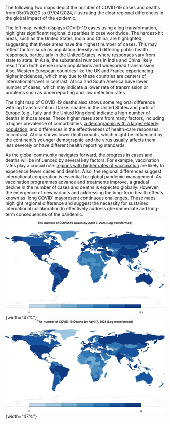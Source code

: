 The following two maps depict the number of COVID-19 cases and deaths from 05/01/2020 to 07/04/2024, illustrating the clear regional differences in the global impact of the epidemic.

The left map, which displays COVID-19 cases using a log transformation, highlights significant regional disparities in case worldwide. The hardest-hit areas, such as the United States, India and China, are highlighted, suggesting that these areas have the highest number of cases. This may reflect factors such as population density and differing public health responses, particularly in the [United States](https://en.wikipedia.org/wiki/U.S._state_and_local_government_responses_to_the_COVID-19_pandemic), where responses vary from state to state. In Asia, the substantial numbers in India and China likely result from both dense urban populations and widespread transmission. Also, Western European countries like the UK and France experiencing higher incidences, which may due to these countries are centers of international travel.In contrast, Africa and South America have lower number of cases, which may indicate a lower rate of transmission or problems such as underreporting and low detection rates.

The right map of COVID-19 deaths also shows some regional difference with log transforamtion. Darker shades in the United States and parts of Europe (e.g., Italy and the United Kingdom) indicate a high number of deaths in those areas. These higher rates stem from many factors, including a higher prevalence of comorbidities, [a demographic with a larger elderly population](https://data.oecd.org/pop/elderly-population.htm), and differences in the effectiveness of health-care responses. In contrast, Africa shows lower death counts, which might be influenced by the continent's younger demographic and the virus usually affects them less severely or have different health reporting standards.

As the global community navigates forward, the progress in cases and deaths will be influenced by several key factors. For example, vaccination rates play a crucial role: [regions with higher rates of vaccination](https://ourworldindata.org/covid-vaccinations) are likely to experience fewer cases and deaths. Also, the regional differences suggest international cooperation is essential for global pandemic management. As vaccination programmes advance and treatments improve, a gradual decline in the number of cases and deaths is expected globally. However, the emergence of new variants and addressing the long-term health effects known as 'long COVID' maypresent continuous challenges. These maps highlight regional difference and suggest the necessity for sustained international collaboration to effectively address ghe immediate and long-term consequences of the pandemic.

<p align="middle">

![The number of COVID-19Cases Worldwide](01_plot-regional_diff_cases.png){width="47%"} ![The number of COVID-19 Deaths Worldwide](02_plot-regional_diff_deaths.png){width="47%"}

</p>
